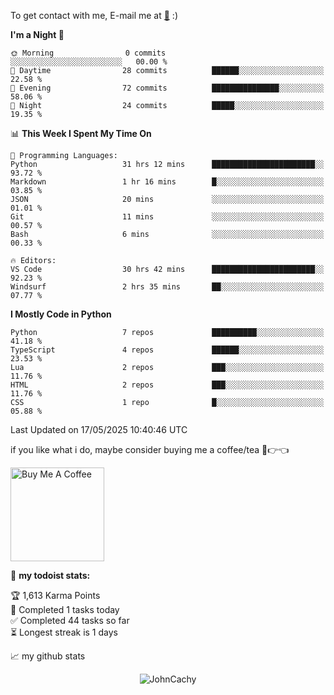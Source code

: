 To get contact with me, E-mail me at [📧](mailto:johncachy@amiverse.uk) :)


<!--START_SECTION:waka-->
**I'm a Night 🦉** 

```text
🌞 Morning                0 commits           ░░░░░░░░░░░░░░░░░░░░░░░░░   00.00 % 
🌆 Daytime                28 commits          ██████░░░░░░░░░░░░░░░░░░░   22.58 % 
🌃 Evening                72 commits          ███████████████░░░░░░░░░░   58.06 % 
🌙 Night                  24 commits          █████░░░░░░░░░░░░░░░░░░░░   19.35 % 
```


📊 **This Week I Spent My Time On** 

```text
💬 Programming Languages: 
Python                   31 hrs 12 mins      ███████████████████████░░   93.72 % 
Markdown                 1 hr 16 mins        █░░░░░░░░░░░░░░░░░░░░░░░░   03.85 % 
JSON                     20 mins             ░░░░░░░░░░░░░░░░░░░░░░░░░   01.01 % 
Git                      11 mins             ░░░░░░░░░░░░░░░░░░░░░░░░░   00.57 % 
Bash                     6 mins              ░░░░░░░░░░░░░░░░░░░░░░░░░   00.33 % 

🔥 Editors: 
VS Code                  30 hrs 42 mins      ███████████████████████░░   92.23 % 
Windsurf                 2 hrs 35 mins       ██░░░░░░░░░░░░░░░░░░░░░░░   07.77 % 
```

**I Mostly Code in Python** 

```text
Python                   7 repos             ██████████░░░░░░░░░░░░░░░   41.18 % 
TypeScript               4 repos             ██████░░░░░░░░░░░░░░░░░░░   23.53 % 
Lua                      2 repos             ███░░░░░░░░░░░░░░░░░░░░░░   11.76 % 
HTML                     2 repos             ███░░░░░░░░░░░░░░░░░░░░░░   11.76 % 
CSS                      1 repo              █░░░░░░░░░░░░░░░░░░░░░░░░   05.88 % 
```




 Last Updated on 17/05/2025 10:40:46 UTC
<!--END_SECTION:waka-->

if you like what i do, maybe consider buying me a coffee/tea 🥺👉👈

<a href="https://buymeacoffee.com/johncachy" target="_blank"><img src="https://cdn.buymeacoffee.com/buttons/v2/default-red.png" alt="Buy Me A Coffee" width="150" ></a>

🚧 **my todoist stats:**

<!-- TODO-IST:START -->
🏆  1,613 Karma Points           
🌸  Completed 1 tasks today           
✅  Completed 44 tasks so far           
⏳  Longest streak is 1 days
<!-- TODO-IST:END -->

📈 my github stats

<p align="center"> <img src="https://github-readme-stats.vercel.app/api?username=chinshunyu&show_icons=true&theme=gotham" alt="JohnCachy" />




